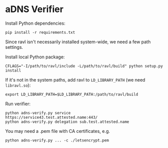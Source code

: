 # aDNS Verifier

Install Python dependencies:

```
pip install -r requirements.txt
```

Since ravl isn't necessarily installed system-wide, we need a few path settings.

Install local Python package:

```
CFLAGS="-I/path/to/ravl/include -L/path/to/ravl/build" python setup.py install
```

If it's not in the system paths, add ravl to `LD_LIBRARY_PATH` (we need `libravl.so`):

```
export LD_LIBRARY_PATH=$LD_LIBRARY_PATH:/path/to/ravl/build
```

Run verifier:

```
python adns-verify.py service https://service43.test.attested.name:443/
python adns-verify.py delegation sub.test.attested.name
```

You may need a .pem file with CA certificates, e.g.

```
python adns-verify.py ... -c ./letsencrypt.pem
```
